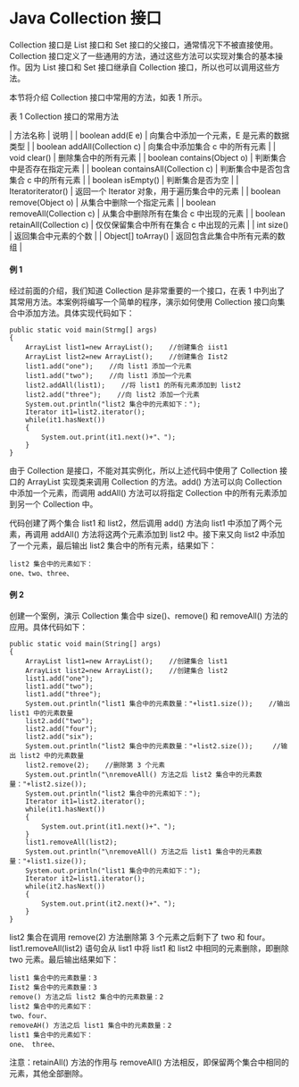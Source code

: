 # Java Collection 接口

Collection 接口是 List 接口和 Set 接口的父接口，通常情况下不被直接使用。Collection 接口定义了一些通用的方法，通过这些方法可以实现对集合的基本操作。因为 List 接口和 Set 接口继承自 Collection 接口，所以也可以调用这些方法。

本节将介绍 Collection 接口中常用的方法，如表 1 所示。

表 1 Collection 接口的常用方法

| 方法名称 | 说明 |
| boolean add(E e) | 向集合中添加一个元素，E 是元素的数据类型 |
| boolean addAll(Collection c) | 向集合中添加集合 c 中的所有元素 |
| void clear() | 删除集合中的所有元素 |
| boolean contains(Object o) | 判断集合中是否存在指定元素 |
| boolean containsAll(Collection c) | 判断集合中是否包含集合 c 中的所有元素 |
| boolean isEmpty() | 判断集合是否为空 |
| Iterator<E>iterator() | 返回一个 Iterator 对象，用于遍历集合中的元素 |
| boolean remove(Object o) | 从集合中删除一个指定元素 |
| boolean removeAll(Collection c) | 从集合中删除所有在集合 c 中出现的元素 |
| boolean retainAll(Collection c) | 仅仅保留集合中所有在集合 c 中出现的元素 |
| int size() | 返回集合中元素的个数 |
| Object[] toArray() | 返回包含此集合中所有元素的数组 |

#### 例 1

经过前面的介绍，我们知道 Collection 是非常重要的一个接口，在表 1 中列出了其常用方法。本案例将编写一个简单的程序，演示如何使用 Collection 接口向集合中添加方法。具体实现代码如下：

```
public static void main(Strmg[] args)
{
    ArrayList list1=new ArrayList();    //创建集合 iist1
    ArrayList list2=new ArrayList();    //创建集合 Iist2
    list1.add("one");    //向 list1 添加一个元素
    list1.add("two");    //向 list1 添加一个元素
    list2.addAll(list1);    //将 list1 的所有元素添加到 list2
    list2.add("three");    //向 list2 添加一个元素
    System.out.println("list2 集合中的元素如下：");
    Iterator it1=list2.iterator();
    while(it1.hasNext())
    {
        System.out.print(it1.next()+"、");
    }
}
```

由于 Collection 是接口，不能对其实例化，所以上述代码中使用了 Collection 接口的 ArrayList 实现类来调用 Collection 的方法。add() 方法可以向 Collection 中添加一个元素，而调用 addAll() 方法可以将指定 Collection 中的所有元素添加到另一个 Collection 中。

代码创建了两个集合 list1 和 list2，然后调用 add() 方法向 list1 中添加了两个元素，再调用 addAll() 方法将这两个元素添加到 list2 中。接下来又向 list2 中添加了一个元素，最后输出 list2 集合中的所有元素，结果如下：

```
list2 集合中的元素如下：
one、two、three、
```

#### 例 2

创建一个案例，演示 Collection 集合中 size()、remove() 和 removeAll() 方法的应用。具体代码如下：

```
public static void main(String[] args)
{
    ArrayList list1=new ArrayList();    //创建集合 list1
    ArrayList list2=new ArrayList();    //创建集合 list2
    list1.add("one");
    list1.add("two");
    list1.add("three");
    System.out.println("list1 集合中的元素数量："+list1.size());    //输出 list1 中的元素数量
    list2.add("two");
    list2.add("four");
    list2.add("six");
    System.out.println("list2 集合中的元素数量："+list2.size());     //输出 list2 中的元素数量
    list2.remove(2);    //删除第 3 个元素
    System.out.println("\nremoveAll() 方法之后 list2 集合中的元素数量："+list2.size());
    System.out.println("list2 集合中的元素如下：");
    Iterator it1=list2.iterator();
    while(it1.hasNext())
    {
        System.out.print(it1.next()+"、");
    }
    list1.removeAll(list2);
    System.out.println("\nremoveAll() 方法之后 list1 集合中的元素数量："+list1.size());
    System.out.println("list1 集合中的元素如下：");
    Iterator it2=list1.iterator();
    while(it2.hasNext())
    {
        System.out.print(it2.next()+"、");
    }
}
```

list2 集合在调用 remove(2) 方法删除第 3 个元素之后剩下了 two 和 four。list1.removeAll(list2) 语句会从 list1 中将 list1 和 list2 中相同的元素删除，即删除 two 元素。最后输出结果如下：

```
list1 集合中的元素数量：3
Iist2 集合中的元素数量：3
remove() 方法之后 list2 集合中的元素数量：2
list2 集合中的元素如下：
two、four、
removeAH() 方法之后 list1 集合中的元素数量：2
list1 集合中的元素如下：
one、 three、
```

注意：retainAll() 方法的作用与 removeAll() 方法相反，即保留两个集合中相同的元素，其他全部删除。